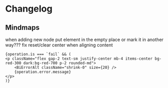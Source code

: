 # Changelog

## Mindmaps

when adding new node put element in the empty place or mark it in another way???
fix reset/clear
center when aligning content

<!-- @TODO[PRIO=4]: [Component idea]. -->
```
{operation.is === `fail` && (
<p className="flex gap-2 text-sm justify-center mb-4 items-center bg-red-300 dark:bg-red-700 p-2 rounded-md">
    <BiErrorAlt className="shrink-0" size={20} />
    {operation.error.message}
</p>
)}
```
